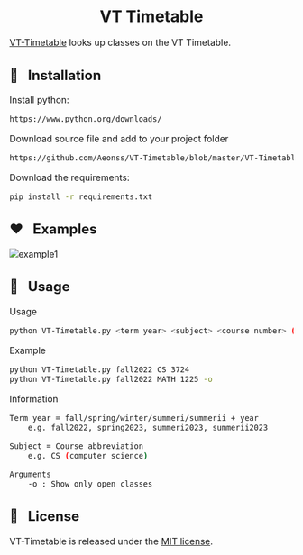 <h1 align="center">VT Timetable</h1>

<font size="3">

<a href="https://github.com/Aeonss/VT-Timetable/blob/master/VT-Timetable.py">VT-Timetable</a> looks up classes on the VT Timetable.

## 🔨 &nbsp; Installation
Install python:
``` bash
https://www.python.org/downloads/
```

Download source file and add to your project folder
``` bash
https://github.com/Aeonss/VT-Timetable/blob/master/VT-Timetable.py
```

Download the requirements:
``` bash
pip install -r requirements.txt
```
## ❤️ &nbsp; Examples
![example1](https://i.imgur.com/n0mBt1Q.png)


## 🚀 &nbsp; Usage

Usage
``` bash
python VT-Timetable.py <term year> <subject> <course number> (-o)
```

Example
``` bash
python VT-Timetable.py fall2022 CS 3724
python VT-Timetable.py fall2022 MATH 1225 -o
```

Information
``` bash
Term year = fall/spring/winter/summeri/summerii + year
    e.g. fall2022, spring2023, summeri2023, summerii2023

Subject = Course abbreviation
    e.g. CS (computer science)

Arguments
    -o : Show only open classes

```


## 📘 &nbsp; License
VT-Timetable is released under the [MIT license](https://github.com/Aeonss/VT-Timetable/blob/master/LICENSE.md).

</font>